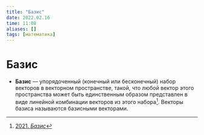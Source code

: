 ```yaml
---
title: "Базис"
date: 2022.02.16
time: 11:08
aliases: []
tags: [математика]
---
```


# Базис

- **Базис** — упорядоченный (конечный или бесконечный) набор векторов в векторном пространстве, такой, что любой вектор этого пространства может быть единственным образом представлен в виде линейной комбинации векторов из этого набора[^1]. Векторы базиса называются базисными векторами.

[^1]: [2021. *Базис*](zotero://select/items/1_TIWN6PTQ)